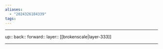 ```yaml
---
aliases:
  - "2024326184339"
tags:
---
```




***

up:: 
back:: 
forward:: 
layer:: [[brokenscale|layer-333]]

***
